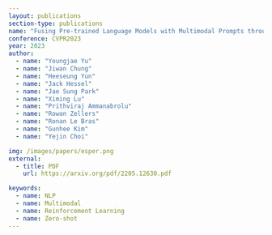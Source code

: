```yaml
---
layout: publications
section-type: publications
name: "Fusing Pre-trained Language Models with Multimodal Prompts through Reinforcement Learning"
conference: CVPR2023
year: 2023
author:
  - name: "Youngjae Yu"
  - name: "Jiwan Chung"
  - name: "Heeseung Yun"
  - name: "Jack Hessel"
  - name: "Jae Sung Park"
  - name: "Ximing Lu"
  - name: "Prithviraj Ammanabrolu"
  - name: "Rowan Zellers"
  - name: "Ronan Le Bras"
  - name: "Gunhee Kim"
  - name: "Yejin Choi"

img: /images/papers/esper.png
external:
  - title: PDF
    url: https://arxiv.org/pdf/2205.12630.pdf

keywords:
  - name: NLP
  - name: Multimodal
  - name: Reinforcement Learning
  - name: Zero-shot
---
```

